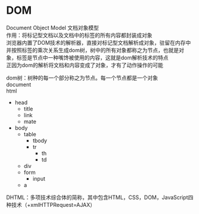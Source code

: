 DOM
===
Document Object Model 文档对象模型  
作用：将标记型文档以及文档中的标签的所有内容都封装成对象  
浏览器内置了DOM技术的解析器，直接对标记型文档解析成对象，驻留在内存中并按照标签的乘次关系生成dom树，树中的所有对象都称之为节点，也就是对象，标签是节点中一种嘴馋被使用的内容，这就是dom解析技术的特点  
正因为dom的解析将文档和内容变成了对象，才有了动作操作的可能

dom树：树种的每一个部分称之为节点。每一个节点都是一个对象  
document  
html  
- head
    - title
    - link
    - mate
- body
    - table
        - tbody
        - tr
            - th
            - td
    - div
    - form
        - input
    - a

DHTML：多项技术综合体的简称，其中包含HTML，CSS，DOM，JavaScript四种技术（+xmlHTTPRequest=AJAX）